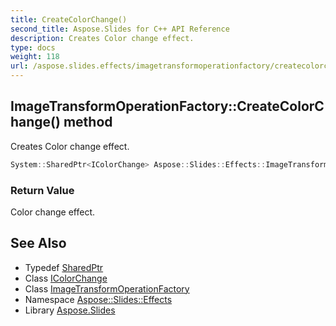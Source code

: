 ```yaml
---
title: CreateColorChange()
second_title: Aspose.Slides for C++ API Reference
description: Creates Color change effect.
type: docs
weight: 118
url: /aspose.slides.effects/imagetransformoperationfactory/createcolorchange/
---
```

## ImageTransformOperationFactory::CreateColorChange() method


Creates Color change effect.

```cpp
System::SharedPtr<IColorChange> Aspose::Slides::Effects::ImageTransformOperationFactory::CreateColorChange() override
```


### Return Value

Color change effect.

## See Also

* Typedef [SharedPtr](../../../system/sharedptr/)
* Class [IColorChange](../../icolorchange/)
* Class [ImageTransformOperationFactory](../)
* Namespace [Aspose::Slides::Effects](../../)
* Library [Aspose.Slides](../../../)